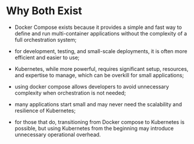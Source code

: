 # Why Both Exist

- Docker Compose exists because it provides a simple and fast way to define and run multi-container applications without the complexity of a full orchestration system; 
- for development, testing, and small-scale deployments, it is often more efficient and easier to use;
- Kubernetes, while more powerful, requires significant setup, resources, and expertise to manage, which can be overkill for small applications; 


- using docker compose allows developers to avoid unnecessary complexity when orchestration is not needed;
- many applications start small and may never need the scalability and resilience of Kubernetes; 
- for those that do, transitioning from Docker compose to Kubernetes is possible, but using Kubernetes from the beginning may introduce unnecessary operational overhead.  
